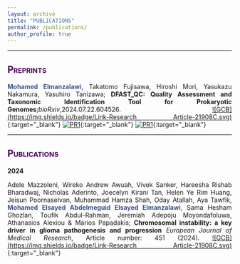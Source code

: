 ```yaml
---
layout: archive
title: "PUBLICATIONS"
permalink: /publications/
author_profile: true
---
```

<style> body {text-align: justify} </style> <!-- Justify text. -->

------
## <span style="font-variant:small-caps;"><span style="color:#440154">**Preprints**</span></span>

**<span style="color:#3B528B">Mohamed Elmanzalawi</span>**, Takatomo Fujisawa, Hiroshi Mori, Yasukazu Nakamura, Yasuhiro Tanizawa; **DFAST_QC: Quality Assessment and Taxonomic Identification Tool for Prokaryotic Genomes**;*bioRxiv*,2024.07.22.604526. [![GCB](https://img.shields.io/badge/Link-Research Article-21908C.svg)](https://doi.org/10.1101/2024.07.22.604526){:target="_blank"} [![PR1](https://img.shields.io/badge/Code-Github-5DC863.svg)](https://github.com/nigyta/dfast_qc){:target="_blank"} [![PR1](https://img.shields.io/badge/Website-DFAST_QC-blue)](https://dfast.ddbj.nig.ac.jp/dqc/submit/){:target="_blank"}<br>

------

## <span style="font-variant:small-caps;"><span style="color:#440154">**Publications**</span></span>

**2024**

Adele Mazzoleni, Wireko Andrew Awuah, Vivek Sanker, Hareesha Rishab Bharadwaj, Nicholas Aderinto, Joecelyn Kirani Tan, Helen Ye Rim Huang, Jeisun Poornaselvan, Muhammad Hamza Shah, Oday Atallah, Aya Tawfik, **<span style="color:#3B528B">Mohamed Elsayed Abdelmeguid Elsayed Elmanzalawi</span>**, Sama Hesham Ghozlan, Toufik Abdul-Rahman, Jeremiah Adepoju Moyondafoluwa, Athanasios Alexiou & Marios Papadakis; **Chromosomal instability: a key driver in glioma pathogenesis and progression** *European Journal of Medical Research*, Article number: 451 (2024). [![GCB](https://img.shields.io/badge/Link-Research Article-21908C.svg)](https://doi.org/10.1186/s40001-024-02043-8){:target="_blank"}<br>
